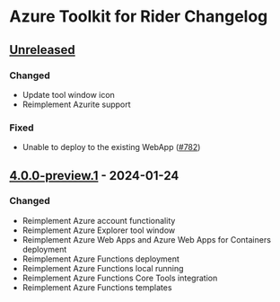 <!-- Keep a Changelog guide -> https://keepachangelog.com -->

# Azure Toolkit for Rider Changelog

## [Unreleased]

### Changed
- Update tool window icon
- Reimplement Azurite support

### Fixed
- Unable to deploy to the existing WebApp ([#782](https://github.com/JetBrains/azure-tools-for-intellij/issues/782))

## [4.0.0-preview.1] - 2024-01-24

### Changed
- Reimplement Azure account functionality
- Reimplement Azure Explorer tool window
- Reimplement Azure Web Apps and Azure Web Apps for Containers deployment
- Reimplement Azure Functions deployment
- Reimplement Azure Functions local running
- Reimplement Azure Functions Core Tools integration
- Reimplement Azure Functions templates

[Unreleased]: https://github.com/JetBrains/azure-tools-for-intellij/compare/v4.0.0-preview.1...HEAD
[4.0.0-preview.1]: https://github.com/JetBrains/azure-tools-for-intellij/commits/v4.0.0-preview.1
